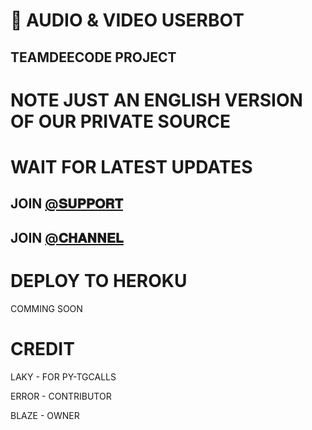 # 📀 AUDIO & VIDEO USERBOT

## TEAMDEECODE PROJECT

# NOTE JUST AN ENGLISH VERSION OF OUR PRIVATE SOURCE 

# WAIT FOR LATEST UPDATES

## JOIN [@𝐒𝐔𝐏𝐏𝐎𝐑𝐓](HTTPS://T.ME/DECODESUPPORT) 

## JOIN [@𝐂𝐇𝐀𝐍𝐍𝐄𝐋](HTTPS://T.ME/DEECODEBOTS) 

# DEPLOY TO HEROKU 

COMMING SOON

# CREDIT

LAKY - FOR PY-TGCALLS

ERROR - CONTRIBUTOR

BLAZE - OWNER
